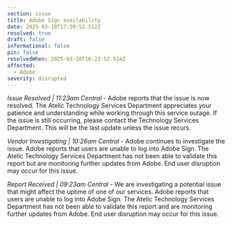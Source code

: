 ```yaml
---
section: issue
title: Adobe Sign availability
date: 2025-03-10T17:39:52.512Z
resolved: true
draft: false
informational: false
pin: false
resolvedWhen: 2025-03-10T16:23:52.514Z
affected:
  - Adobe
severity: disrupted
---
```

*Issue Resolved | 11:23am Central* - Adobe reports that the issue is now resolved. The Atelic Technology Services Department appreciates your patience and understanding while working through this service outage. If the issue is still occurring, please contact the Technology Services Department. This will be the last update unless the issue recurs.

*Vendor Investigating | 10:26am Central* - Adobe continues to investigate the issue. Adobe reports that users are unable to log into Adobe Sign. The Atelic Technology Services Department has not been able to validate this report but are monitoring further updates from Adobe. End user disruption may occur for this issue.

*Report Received | 09:23am Central* - We are investigating a potential issue that might affect the uptime of one of our services. Adobe reports that users are unable to log into Adobe Sign. The Atelic Technology Services Department has not been able to validate this report and are monitoring further updates from Adobe. End user disruption may occur for this issue.